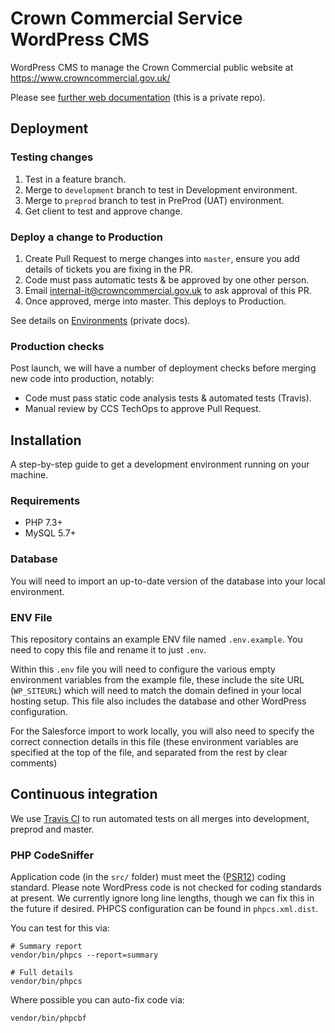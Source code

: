 # Crown Commercial Service WordPress CMS 

WordPress CMS to manage the Crown Commercial public website at https://www.crowncommercial.gov.uk/

Please see [further web documentation](https://github.com/Crown-Commercial-Service/ccsweb-docs/tree/master/web) (this is a private repo).

## Deployment

### Testing changes

1. Test in a feature branch.
2. Merge to `development` branch to test in Development environment.
3. Merge to `preprod` branch to test in PreProd (UAT) environment.
4. Get client to test and approve change.

### Deploy a change to Production

1. Create Pull Request to merge changes into `master`, ensure you add details of tickets you are fixing in the PR.
2. Code must pass automatic tests & be approved by one other person.
3. Email internal-it@crowncommercial.gov.uk to ask approval of this PR.
4. Once approved, merge into master. This deploys to Production. 

See details on [Environments](https://github.com/Crown-Commercial-Service/ccsweb-docs/blob/master/web/ENVIRONMENTS.md) (private docs).

### Production checks

Post launch, we will have a number of deployment checks before merging new code into production, notably:

* Code must pass static code analysis tests & automated tests (Travis).
* Manual review by CCS TechOps to approve Pull Request.

## Installation

A step-by-step guide to get a development environment running on your machine.

### Requirements

* PHP 7.3+
* MySQL 5.7+ 

### Database

You will need to import an up-to-date version of the database into your local environment.

### ENV File

This repository contains an example ENV file named `.env.example`. You need to copy this file and rename it to just `.env`.

Within this `.env` file you will need to configure the various empty environment variables from the example file, these include the site URL (`WP_SITEURL`) which will need to match the domain defined in your local hosting setup. This file also includes the database and other WordPress configuration.

For the Salesforce import to work locally, you will also need to specify the correct connection details in this file (these environment variables are specified at the top of the file, and separated from the rest by clear comments)

## Continuous integration

We use [Travis CI](https://travis-ci.org/Crown-Commercial-Service/ccs-wordpress) to run automated tests on all merges into development, preprod and master. 

### PHP CodeSniffer

Application code (in the `src/` folder) must meet the ([PSR12](https://www.php-fig.org/psr/psr-12/)) coding standard. 
Please note WordPress code is not checked for coding standards at present. We currently ignore
long line lengths, though we can fix this in the future if desired. PHPCS configuration can be found 
in `phpcs.xml.dist`.

You can test for this via:

```
# Summary report
vendor/bin/phpcs --report=summary

# Full details
vendor/bin/phpcs
```

Where possible you can auto-fix code via:

```
vendor/bin/phpcbf
```

